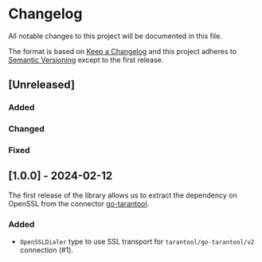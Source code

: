 # Changelog

All notable changes to this project will be documented in this file.

The format is based on [Keep a Changelog](https://keepachangelog.com/en/1.0.0/)
and this project adheres to [Semantic
Versioning](http://semver.org/spec/v2.0.0.html) except to the first release.

## [Unreleased]

### Added

### Changed

### Fixed

## [1.0.0] - 2024-02-12

The first release of the library allows us to extract the dependency on
OpenSSL from the connector [go-tarantool](https://pkg.go.dev/github.com/tarantool/go-tarantool/v2).

### Added

* `OpenSSLDialer` type to use SSL transport for `tarantool/go-tarantool/v2`
  connection (#1).
